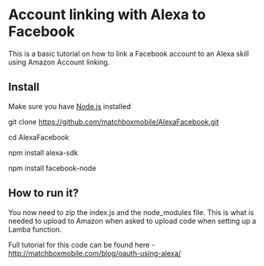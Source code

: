 # Account linking with Alexa to Facebook

This is a basic tutorial on how to link a Facebook account to an Alexa skill using Amazon Account linking.

## Install
Make sure you have [Node.js](https://nodejs.org/en/) installed

git clone https://github.com/matchboxmobile/AlexaFacebook.git 

cd AlexaFacebook

npm install alexa-sdk

npm install facebook-node

## How to run it?
You now need to zip the index.js and the node_modules file. This is what is needed to upload to Amazon when asked to upload code when setting up a Lamba function.

Full tutorial for this code can be found here - http://matchboxmobile.com/blog/oauth-using-alexa/

